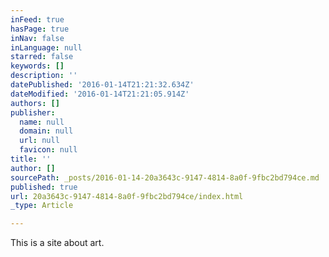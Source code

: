 ```yaml
---
inFeed: true
hasPage: true
inNav: false
inLanguage: null
starred: false
keywords: []
description: ''
datePublished: '2016-01-14T21:21:32.634Z'
dateModified: '2016-01-14T21:21:05.914Z'
authors: []
publisher:
  name: null
  domain: null
  url: null
  favicon: null
title: ''
author: []
sourcePath: _posts/2016-01-14-20a3643c-9147-4814-8a0f-9fbc2bd794ce.md
published: true
url: 20a3643c-9147-4814-8a0f-9fbc2bd794ce/index.html
_type: Article

---
```

This is a site about art.